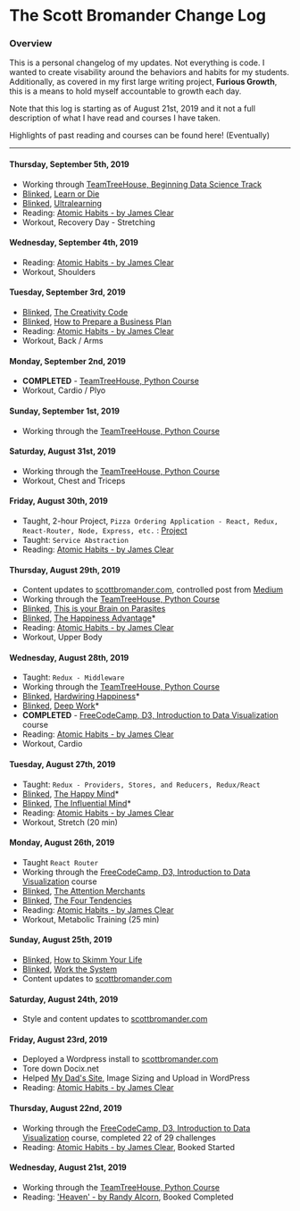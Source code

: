 # The Scott Bromander Change Log

### Overview
This is a personal changelog of my updates. Not everything is code. I wanted to create visability around the behaviors and habits for my students. Additionally, as covered in my first large writing project, **Furious Growth**, this is a means to hold myself accountable to growth each day.

Note that this log is starting as of August 21st, 2019 and it not a full description of what I have read and courses I have taken. 

Highlights of past reading and courses can be found here! (Eventually)

---
#### Thursday, September 5th, 2019
- Working through [TeamTreeHouse, Beginning Data Science Track](https://teamtreehouse.com/tracks/beginning-data-science)
- [Blinked](http://jump.blinkist.com/aff_c?offer_id=2&aff_id=5291 ), [Learn or Die](https://www.blinkist.com/books/learn-or-die-en)
- [Blinked](http://jump.blinkist.com/aff_c?offer_id=2&aff_id=5291 ), [Ultralearning](https://www.blinkist.com/books/ultralearning-en)
- Reading: [Atomic Habits - by James Clear](https://www.amazon.com/Atomic-Habits-Proven-Build-Break/dp/B07RFSSYBH/ref=sr_1_1?keywords=atomic+habits&qid=1566572857&s=audible&sr=1-1)
- Workout, Recovery Day - Stretching

#### Wednesday, September 4th, 2019
- Reading: [Atomic Habits - by James Clear](https://www.amazon.com/Atomic-Habits-Proven-Build-Break/dp/B07RFSSYBH/ref=sr_1_1?keywords=atomic+habits&qid=1566572857&s=audible&sr=1-1)
- Workout, Shoulders

#### Tuesday, September 3rd, 2019
- [Blinked](http://jump.blinkist.com/aff_c?offer_id=2&aff_id=5291 ), [The Creativity Code](https://www.blinkist.com/books/the-creativity-code-en)
- [Blinked](http://jump.blinkist.com/aff_c?offer_id=2&aff_id=5291 ), [How to Prepare a Business Plan](https://www.blinkist.com/books/how-to-prepare-a-business-plan-en)
- Reading: [Atomic Habits - by James Clear](https://www.amazon.com/Atomic-Habits-Proven-Build-Break/dp/B07RFSSYBH/ref=sr_1_1?keywords=atomic+habits&qid=1566572857&s=audible&sr=1-1)
- Workout, Back / Arms

#### Monday, September 2nd, 2019
- **COMPLETED** - [TeamTreeHouse, Python Course](https://teamtreehouse.com/library/python-basics-3)
- Workout, Cardio / Plyo

#### Sunday, September 1st, 2019
- Working through the [TeamTreeHouse, Python Course](https://teamtreehouse.com/library/python-basics-3)

#### Saturday, August 31st, 2019
- Working through the [TeamTreeHouse, Python Course](https://teamtreehouse.com/library/python-basics-3)
- Workout, Chest and Triceps

#### Friday, August 30th, 2019
- Taught, 2-hour Project, `Pizza Ordering Application - React, Redux, React-Router, Node, Express, etc.` : [Project](https://github.com/scottbromander/isurus-speed-pizza-project)
- Taught: `Service Abstraction`
- Reading: [Atomic Habits - by James Clear](https://www.amazon.com/Atomic-Habits-Proven-Build-Break/dp/B07RFSSYBH/ref=sr_1_1?keywords=atomic+habits&qid=1566572857&s=audible&sr=1-1)

#### Thursday, August 29th, 2019
- Content updates to [scottbromander.com](http://www.scottbromander.com), controlled post from [Medium](www.medium.com/@docix)
- Working through the [TeamTreeHouse, Python Course](https://teamtreehouse.com/library/python-basics-3)
- [Blinked](http://jump.blinkist.com/aff_c?offer_id=2&aff_id=5291 ), [This is your Brain on Parasites](https://www.blinkist.com/books/this-is-your-brain-on-parasites-en)
- [Blinked](http://jump.blinkist.com/aff_c?offer_id=2&aff_id=5291 ), [The Happiness Advantage](https://www.blinkist.com/books/the-happiness-advantage-en)*
- Reading: [Atomic Habits - by James Clear](https://www.amazon.com/Atomic-Habits-Proven-Build-Break/dp/B07RFSSYBH/ref=sr_1_1?keywords=atomic+habits&qid=1566572857&s=audible&sr=1-1)
- Workout, Upper Body

#### Wednesday, August 28th, 2019
- Taught: `Redux - Middleware`
- Working through the [TeamTreeHouse, Python Course](https://teamtreehouse.com/library/python-basics-3)
- [Blinked](http://jump.blinkist.com/aff_c?offer_id=2&aff_id=5291 ), [Hardwiring Happiness](https://www.blinkist.com/books/hardwiring-happiness-enk)*
- [Blinked](http://jump.blinkist.com/aff_c?offer_id=2&aff_id=5291 ), [Deep Work](https://www.blinkist.com/books/deep-work-en?r=1&st=deep%20work)*
- **COMPLETED** - [FreeCodeCamp, D3, Introduction to Data Visualization](https://learn.freecodecamp.org/data-visualization/data-visualization-with-d3) course
- Reading: [Atomic Habits - by James Clear](https://www.amazon.com/Atomic-Habits-Proven-Build-Break/dp/B07RFSSYBH/ref=sr_1_1?keywords=atomic+habits&qid=1566572857&s=audible&sr=1-1)
- Workout, Cardio

#### Tuesday, August 27th, 2019
- Taught: `Redux - Providers, Stores, and Reducers, Redux/React`
- [Blinked](http://jump.blinkist.com/aff_c?offer_id=2&aff_id=5291 ), [The Happy Mind](https://www.blinkist.com/books/the-happy-mind-en)*
- [Blinked](http://jump.blinkist.com/aff_c?offer_id=2&aff_id=5291 ), [The Influential Mind](https://www.blinkist.com/en/books/the-influential-mind-en)*
- Reading: [Atomic Habits - by James Clear](https://www.amazon.com/Atomic-Habits-Proven-Build-Break/dp/B07RFSSYBH/ref=sr_1_1?keywords=atomic+habits&qid=1566572857&s=audible&sr=1-1)
- Workout, Stretch (20 min)

#### Monday, August 26th, 2019
- Taught `React Router`
- Working through the [FreeCodeCamp, D3, Introduction to Data Visualization](https://learn.freecodecamp.org/data-visualization/data-visualization-with-d3) course
- [Blinked](http://jump.blinkist.com/aff_c?offer_id=2&aff_id=5291 ), [The Attention Merchants](https://www.blinkist.com/en/nc/reader/the-attention-merchants-en)
- [Blinked](http://jump.blinkist.com/aff_c?offer_id=2&aff_id=5291 ), [The Four Tendencies](https://www.blinkist.com/en/nc/reader/the-four-tendencies-en)
- Reading: [Atomic Habits - by James Clear](https://www.amazon.com/Atomic-Habits-Proven-Build-Break/dp/B07RFSSYBH/ref=sr_1_1?keywords=atomic+habits&qid=1566572857&s=audible&sr=1-1)
- Workout, Metabolic Training (25 min)

#### Sunday, August 25th, 2019
- [Blinked](http://jump.blinkist.com/aff_c?offer_id=2&aff_id=5291 ), [How to Skimm Your Life](https://www.blinkist.com/en/nc/reader/how-to-skimm-your-life-en)
- [Blinked](http://jump.blinkist.com/aff_c?offer_id=2&aff_id=5291 ), [Work the System](https://www.blinkist.com/en/nc/reader/work-the-system-en) 
- Content updates to [scottbromander.com](http://www.scottbromander.com)

#### Saturday, August 24th, 2019
- Style and content updates to [scottbromander.com](http://www.scottbromander.com)

#### Friday, August 23rd, 2019
- Deployed a Wordpress install to [scottbromander.com](http://www.scottbromander.com)
- Tore down Docix.net
- Helped [My Dad's Site](http://www.michaelbromander.com), Image Sizing and Upload in WordPress
- Reading: [Atomic Habits - by James Clear](https://www.amazon.com/Atomic-Habits-Proven-Build-Break/dp/B07RFSSYBH/ref=sr_1_1?keywords=atomic+habits&qid=1566572857&s=audible&sr=1-1)

#### Thursday, August 22nd, 2019
- Working through the [FreeCodeCamp, D3, Introduction to Data Visualization](https://learn.freecodecamp.org/data-visualization/data-visualization-with-d3) course, completed 22 of 29 challenges
- Reading: [Atomic Habits - by James Clear](https://www.amazon.com/Atomic-Habits-Proven-Build-Break/dp/B07RFSSYBH/ref=sr_1_1?keywords=atomic+habits&qid=1566572857&s=audible&sr=1-1), Booked Started

#### Wednesday, August 21st, 2019
- Working through the [TeamTreeHouse, Python Course](https://teamtreehouse.com/library/python-basics-3)
- Reading: ['Heaven' - by Randy Alcorn](https://www.amazon.com/Heaven-Biblical-Answers-Questions-Booklet/dp/B002IT3VOS/ref=sr_1_1?crid=WACXUHG2SEIF&keywords=heaven+by+randy+alcorn&qid=1566572767&s=gateway&sprefix=heaven%2Caps%2C157&sr=8-1), Booked Completed
